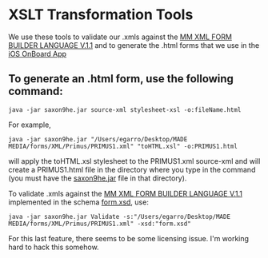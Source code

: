 # XSLT Transformation Tools


We use these tools to validate our .xmls against the [MM XML FORM BUILDER LANGUAGE V.1.1](XMLDocumentationV1.1.pdf) and to
generate the .html forms that we use in the [iOS OnBoard App](http://gitlab.getmade.co/onboard/iosshell.git)

## To generate an .html form, use the following command:

```Shell
java -jar saxon9he.jar source-xml stylesheet-xsl -o:fileName.html
```

For example, 

```Shell
java -jar saxon9he.jar "/Users/egarro/Desktop/MADE MEDIA/forms/XML/Primus/PRIMUS1.xml" "toHTML.xsl" -o:PRIMUS1.html
```

will apply the toHTML.xsl stylesheet to the PRIMUS1.xml source-xml and will create a PRIMUS1.html file in the directory where you type in the command (you must have the [saxon9he.jar](saxon9he.jar) file in that directory).

To validate .xmls against the [MM XML FORM BUILDER LANGUAGE V.1.1](XMLDocumentationV1.1.pdf) implemented in the schema [form.xsd](form.xsd), use:

```Shell
java -jar saxon9he.jar Validate -s:"/Users/egarro/Desktop/MADE MEDIA/forms/XML/Primus/PRIMUS1.xml" -xsd:"form.xsd"
```

For this last feature, there seems to be some licensing issue. I'm working hard to hack this somehow.